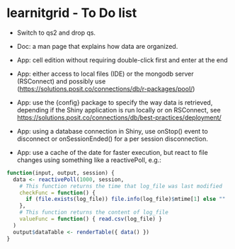# learnitgrid - To Do list

-   Switch to qs2 and drop qs.

-   Doc: a man page that explains how data are organized.

-   App: cell edition without requiring double-click first and enter at the end

-   App: either access to local files (IDE) or the mongodb server (RSConnect) and possibly use (https://solutions.posit.co/connections/db/r-packages/pool/)

-   App: use the {config} package to specify the way data is retrieved, depending if the Shiny application is run locally or on RSConnect, see https://solutions.posit.co/connections/db/best-practices/deployment/

-   App: using a database connection in Shiny, use onStop() event to disconnect or onSessionEnded() for a per session disconnection.

-   App: use a cache of the date for faster execution, but react to file changes using something like a reactivePoll, e.g.:

```r
function(input, output, session) {
  data <- reactivePoll(1000, session,
    # This function returns the time that log_file was last modified
    checkFunc = function() {
      if (file.exists(log_file)) file.info(log_file)$mtime[1] else ""
    },
    # This function returns the content of log_file
    valueFunc = function() { read.csv(log_file) }
  )
  output$dataTable <- renderTable({ data() })
}
```
